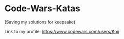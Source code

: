 # Code-Wars-Katas 
(Saving my solutions for keepsake)

Link to my profile:
https://www.codewars.com/users/Koii
